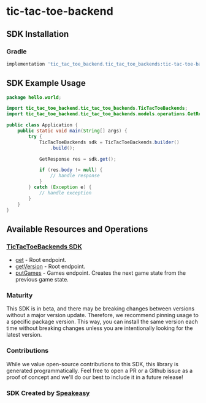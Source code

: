 # tic-tac-toe-backend

<!-- Start SDK Installation -->
## SDK Installation

### Gradle

```groovy
implementation 'tic_tac_toe_backend.tic_tac_toe_backends:tic-tac-toe-backend:1.3.1'
```
<!-- End SDK Installation -->

## SDK Example Usage
<!-- Start SDK Example Usage -->
```java
package hello.world;

import tic_tac_toe_backend.tic_tac_toe_backends.TicTacToeBackends;
import tic_tac_toe_backend.tic_tac_toe_backends.models.operations.GetResponse;

public class Application {
    public static void main(String[] args) {
        try {
            TicTacToeBackends sdk = TicTacToeBackends.builder()
                .build();

            GetResponse res = sdk.get();

            if (res.body != null) {
                // handle response
            }
        } catch (Exception e) {
            // handle exception
        }
    }
}
```
<!-- End SDK Example Usage -->

<!-- Start SDK Available Operations -->
## Available Resources and Operations

### [TicTacToeBackends SDK](docs/sdks/tictactoebackends/README.md)

* [get](docs/sdks/tictactoebackends/README.md#get) - Root endpoint.
* [getVersion](docs/sdks/tictactoebackends/README.md#getversion) - Root endpoint.
* [putGames](docs/sdks/tictactoebackends/README.md#putgames) - Games endpoint. Creates the next game state from the previous game state.
<!-- End SDK Available Operations -->

### Maturity

This SDK is in beta, and there may be breaking changes between versions without a major version update. Therefore, we recommend pinning usage
to a specific package version. This way, you can install the same version each time without breaking changes unless you are intentionally
looking for the latest version.

### Contributions

While we value open-source contributions to this SDK, this library is generated programmatically.
Feel free to open a PR or a Github issue as a proof of concept and we'll do our best to include it in a future release!

### SDK Created by [Speakeasy](https://docs.speakeasyapi.dev/docs/using-speakeasy/client-sdks)
